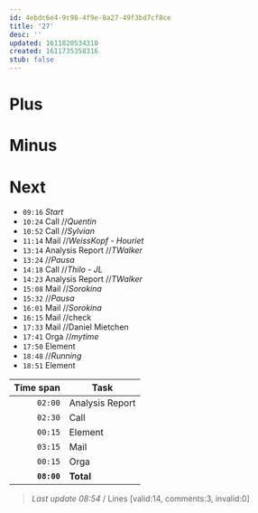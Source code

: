 ```yaml
---
id: 4ebdc6e4-9c98-4f9e-8a27-49f3bd7cf8ce
title: '27'
desc: ''
updated: 1611820534310
created: 1611735358316
stub: false
---
```

# Plus

# Minus

# Next

- `09:16` _Start_
- `10:24` Call //_Quentin_
- `10:52` Call //_Sylvian_
- `11:14` Mail //_WeissKopf - Houriet_
- `13:14` Analysis Report //_TWalker_
- `13:24` //_Pausa_
- `14:18` Call //_Thilo - JL_
- `14:23` Analysis Report //_TWalker_
- `15:08` Mail //_Sorokina_
- `15:32` //_Pausa_
- `16:01` Mail //_Sorokina_
- `16:15` Mail //check
- `17:33` Mail //Daniel Mietchen
- `17:41` Orga //_mytime_
- `17:50` Element
- `18:48` //_Running_
- `18:51` Element

| Time span          | Task            |
| -----------------: | --------------- |
|          `02:00`   | Analysis Report |
|          `02:30`   | Call            |
|          `00:15`   | Element         |
|          `03:15`   | Mail            |
|          `00:15`   | Orga            |
|        **`08:00`** | **Total**       |

> _Last update 08:54_ / Lines [valid:14, comments:3, invalid:0]


